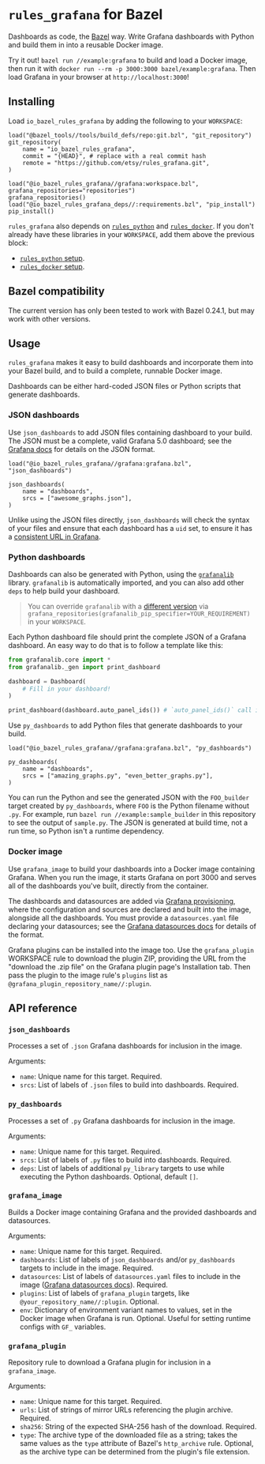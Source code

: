 # `rules_grafana` for Bazel

Dashboards as code, the [Bazel](https://bazel.build/) way.
Write Grafana dashboards with Python
and build them in into a reusable Docker image.

Try it out!  `bazel run //example:grafana` to build and load a Docker image,
then run it with `docker run --rm -p 3000:3000 bazel/example:grafana`.
Then load Grafana in your browser at `http://localhost:3000`!

## Installing

Load `io_bazel_rules_grafana` by adding the following to your `WORKSPACE`:

```
load("@bazel_tools//tools/build_defs/repo:git.bzl", "git_repository")
git_repository(
    name = "io_bazel_rules_grafana",
    commit = "{HEAD}", # replace with a real commit hash
    remote = "https://github.com/etsy/rules_grafana.git",
)

load("@io_bazel_rules_grafana//grafana:workspace.bzl", grafana_repositories="repositories")
grafana_repositories()
load("@io_bazel_rules_grafana_deps//:requirements.bzl", "pip_install")
pip_install()
```

`rules_grafana` also depends on [`rules_python`](https://github.com/bazelbuild/rules_python) and
[`rules_docker`](https://github.com/bazelbuild/rules_docker).
If you don't already have these libraries in your `WORKSPACE`,
add them above the previous block:

- [`rules_python` setup](https://github.com/bazelbuild/rules_python#setup).
- [`rules_docker` setup](https://github.com/bazelbuild/rules_docker#setup).

## Bazel compatibility

The current version has only been tested to work with Bazel 0.24.1, but may work with other versions.

## Usage

`rules_grafana` makes it easy to build dashboards and incorporate them into your Bazel build,
and to build a complete, runnable Docker image.

Dashboards can be either hard-coded JSON files or Python scripts that generate dashboards.

### JSON dashboards

Use `json_dashboards` to add JSON files containing dashboard to your build.
The JSON must be a complete, valid Grafana 5.0 dashboard;
see the [Grafana docs](http://docs.grafana.org/reference/dashboard/) for details on the JSON format.

```
load("@io_bazel_rules_grafana//grafana:grafana.bzl", "json_dashboards")

json_dashboards(
    name = "dashboards",
    srcs = ["awesome_graphs.json"],
)
```

Unlike using the JSON files directly,
`json_dashboards` will check the syntax of your files
and ensure that each dashboard has a `uid` set,
to ensure it has a [consistent URL in Grafana](http://docs.grafana.org/administration/provisioning/#reuseable-dashboard-urls).

### Python dashboards

Dashboards can also be generated with Python,
using the [`grafanalib`](https://github.com/weaveworks/grafanalib) library.
`grafanalib` is automatically imported,
and you can also add other `deps` to help build your dashboard.

> You can override `grafanalib` with a [different version](https://pip.pypa.io/en/stable/reference/pip_install/#requirements-file-format) via `grafana_repositories(grafanalib_pip_specifier=YOUR_REQUIREMENT)` in your `WORKSPACE`.

Each Python dashboard file should print the complete JSON of a Grafana dashboard.
An easy way to do that is to follow a template like this:

```py
from grafanalib.core import *
from grafanalib._gen import print_dashboard

dashboard = Dashboard(
    # Fill in your dashboard!
)

print_dashboard(dashboard.auto_panel_ids()) # `auto_panel_ids()` call is required!
```

Use `py_dashboards` to add Python files that generate dashboards to your build.

```
load("@io_bazel_rules_grafana//grafana:grafana.bzl", "py_dashboards")

py_dashboards(
    name = "dashboards",
    srcs = ["amazing_graphs.py", "even_better_graphs.py"],
)
```

You can run the Python and see the generated JSON with the `FOO_builder` target created by `py_dashboards`,
where `FOO` is the Python filename without `.py`.
For example, run `bazel run //example:sample_builder` in this repository to see the output of `sample.py`.
The JSON is generated at build time, not a run time, so Python isn't a runtime dependency.

### Docker image

Use `grafana_image` to build your dashboards into a Docker image containing Grafana.
When you run the image, it starts Grafana on port 3000
and serves all of the dashboards you've built,
directly from the container.

The dashboards and datasources are added via [Grafana provisioning](http://docs.grafana.org/administration/provisioning/),
where the configuration and sources are declared and built into the image,
alongside all the dashboards.
You must provide a `datasources.yaml` file declaring your datasources;
see the [Grafana datasources docs](http://docs.grafana.org/administration/provisioning/#datasources) for details of the format.

Grafana plugins can be installed into the image too.
Use the `grafana_plugin` WORKSPACE rule to download the plugin ZIP,
providing the URL from the "download the .zip file" on the Grafana plugin page's Installation tab.
Then pass the plugin to the image rule's `plugins` list as `@grafana_plugin_repository_name//:plugin`.

## API reference

### `json_dashboards`

Processes a set of `.json` Grafana dashboards for inclusion in the image.

Arguments:

- `name`: Unique name for this target.  Required.
- `srcs`: List of labels of `.json` files to build into dashboards.  Required.

### `py_dashboards`

Processes a set of `.py` Grafana dashboards for inclusion in the image.

Arguments:

- `name`: Unique name for this target.  Required.
- `srcs`: List of labels of `.py` files to build into dashboards.  Required.
- `deps`: List of labels of additional `py_library` targets to use while executing the Python dashboards.  Optional, default `[]`.

### `grafana_image`

Builds a Docker image containing Grafana and the provided dashboards and datasources.

Arguments:

- `name`: Unique name for this target.  Required.
- `dashboards`: List of labels of `json_dashboards` and/or `py_dashboards` targets to include in the image.  Required.
- `datasources`: List of labels of `datasources.yaml` files to include in the image ([Grafana datasources docs](http://docs.grafana.org/administration/provisioning/#datasources)).  Required.
- `plugins`: List of labels of `grafana_plugin` targets, like `@your_repository_name//:plugin`.  Optional.
- `env`: Dictionary of environment variant names to values, set in the Docker image when Grafana is run.  Optional.
    Useful for setting runtime configs with `GF_` variables.

### `grafana_plugin`

Repository rule to download a Grafana plugin for inclusion in a `grafana_image`.

Arguments:

- `name`: Unique name for this target.  Required.
- `urls`: List of strings of mirror URLs referencing the plugin archive.  Required.
- `sha256`: String of the expected SHA-256 hash of the download.  Required.
- `type`: The archive type of the downloaded file as a string;
          takes the same values as the `type` attribute of Bazel's `http_archive` rule.
          Optional, as the archive type can be determined from the plugin's file extension.
